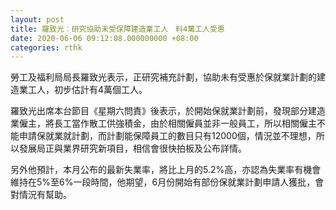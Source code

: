 ```yaml
---
layout: post
title: 羅致光︰研究協助未受保障建造業工人　料4萬工人受惠
date: 2020-06-06 09:12:08.000000000 +08:00
categories: rthk
---
```


勞工及福利局局長羅致光表示，正研究補充計劃，協助未有受惠於保就業計劃的建造業工人，初步估計有4萬個工人。 

羅致光出席本台節目《星期六問責》後表示，於開始保就業計劃前，發現部分建造業僱主，將長工當作散工供強積金，由於相關僱員並非一般員工，所以相關僱主不能申請保就業就計劃，而計劃能保障員工的數目只有12000個，情況並不理想，所以發展局正與業界研究新項目，相信會很快拍板及公布詳情。

另外他預計，本月公布的最新失業率，將比上月的5.2%高，亦認為失業率有機會維持在5%至6%一段時間，他期望，6月份開始有部份保就業計劃申請人獲批，會對情況有幫助。
